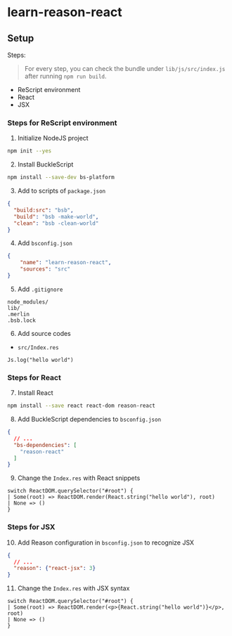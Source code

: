 # learn-reason-react

## Setup

Steps:

> For every step, you can check the bundle under `lib/js/src/index.js` after running `npm run build`.

- ReScript environment
- React
- JSX

### Steps for ReScript environment

1. Initialize NodeJS project

```bash
npm init --yes
```

2. Install BuckleScript

```bash
npm install --save-dev bs-platform
```

3. Add to scripts of `package.json`

```json
{
  "build:src": "bsb",
  "build": "bsb -make-world",
  "clean": "bsb -clean-world"
}
```

4. Add `bsconfig.json`

```json
{
    "name": "learn-reason-react",
    "sources": "src"
}
```

5. Add `.gitignore`

```
node_modules/
lib/
.merlin
.bsb.lock
```

6. Add source codes

  - `src/Index.res`
  ```rescript
  Js.log("hello world")
  ```

### Steps for React

7. Install React

```bash
npm install --save react react-dom reason-react
```

8. Add BuckleScript dependencies to `bsconfig.json`

```json
{
  // ...
  "bs-dependencies": [
    "reason-react"
  ]
}
```

9. Change the `Index.res` with React snippets

```rescript
switch ReactDOM.querySelector("#root") {
| Some(root) => ReactDOM.render(React.string("hello world"), root)
| None => ()
}
```

### Steps for JSX

10. Add Reason configuration in `bsconfig.json` to recognize JSX

```json
{
  // ...
  "reason": {"react-jsx": 3}
}
```

11. Change the `Index.res` with JSX syntax

```rescript
switch ReactDOM.querySelector("#root") {
| Some(root) => ReactDOM.render(<p>{React.string("hello world")}</p>, root)
| None => ()
}
```